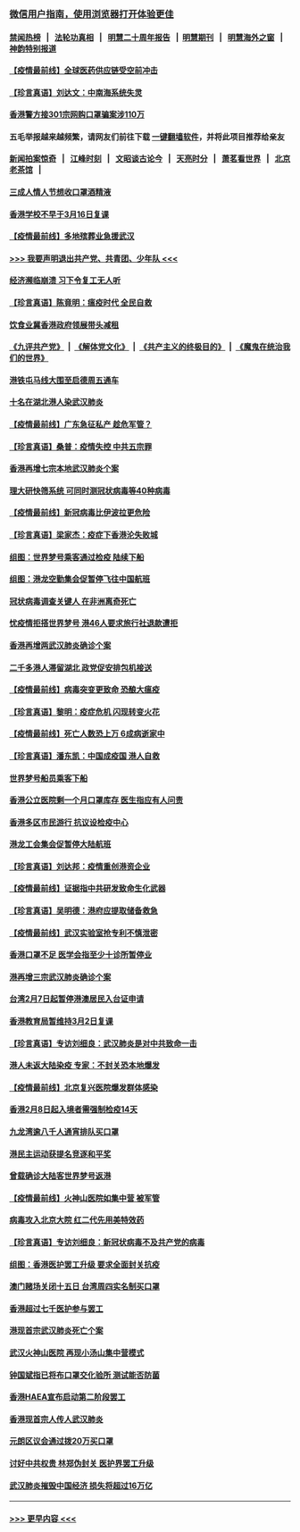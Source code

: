 ### [微信用户指南，使用浏览器打开体验更佳](https://github.com/gfw-breaker/banned-news1/blob/master/indexes/wechat-guide.md?t=0)
#### [禁闻热榜](热点新闻.md?t=0)  &nbsp;&nbsp;|&nbsp;&nbsp; [法轮功真相](https://github.com/gfw-breaker/truth/blob/master/README.md?t=0) &nbsp;&nbsp;|&nbsp;&nbsp; [明慧二十周年报告](https://github.com/gfw-breaker/mh-reports/blob/master/README.md?t=0) &nbsp;&nbsp;|&nbsp;&nbsp;[明慧期刊](https://github.com/gfw-breaker/mh-qikan) &nbsp;&nbsp;|&nbsp;&nbsp; [明慧海外之窗](https://github.com/gfw-breaker/mh-news/blob/master/README.md?t=0) &nbsp;&nbsp;|&nbsp;&nbsp; [神韵特别报道](https://github.com/gfw-breaker/mh-news/blob/master/shenyun.md?t=0)
#### [【疫情最前线】全球医药供应链受空前冲击](../pages/nsc415/n11869614.md?t=02151233) 
#### [【珍言真语】刘达文：中南海系统失灵](../pages/nsc415/n11869465.md?t=02151233) 
#### [香港警方接301宗网购口罩骗案涉110万](../pages/nsc415/n11867572.md?t=02151233) 
#### 五毛举报越来越频繁，请网友们前往下载 [一键翻墙软件](https://github.com/gfw-breaker/ssr-accounts)，并将此项目推荐给亲友
#### [新闻拍案惊奇](https://github.com/gfw-breaker/banned-news1/blob/master/pages/link4.md) &nbsp;&nbsp;|&nbsp;&nbsp; [江峰时刻](https://github.com/gfw-breaker/banned-news1/blob/master/pages/link4.md) &nbsp;&nbsp;|&nbsp;&nbsp; [文昭谈古论今](https://github.com/gfw-breaker/banned-news1/blob/master/pages/link4.md) &nbsp;&nbsp;|&nbsp;&nbsp; [天亮时分](https://github.com/gfw-breaker/banned-news1/blob/master/pages/link4.md) &nbsp;&nbsp;|&nbsp;&nbsp; [萧茗看世界](https://github.com/gfw-breaker/banned-news1/blob/master/pages/link4.md) &nbsp;&nbsp;|&nbsp;&nbsp; [北京老茶馆](https://github.com/gfw-breaker/banned-news1/blob/master/pages/link4.md) &nbsp;&nbsp;|&nbsp;&nbsp; 
#### [三成人情人节想收口罩酒精液](../pages/nsc415/n11867523.md?t=02151233) 
#### [香港学校不早于3月16日复课](../pages/nsc415/n11867498.md?t=02151233) 
#### [【疫情最前线】多地殡葬业急援武汉](../pages/nsc415/n11866914.md?t=02151233) 
#### [>>> 我要声明退出共产党、共青团、少年队 <<<](https://github.com/begood0513/goodnews/blob/master/quit/letter.md) 
#### [经济濒临崩溃 习下令复工无人听](../pages/nsc415/n11867269.md?t=02151233) 
#### [【珍言真语】陈竟明：瘟疫时代 全民自救](../pages/nsc415/n11866765.md?t=02151233) 
#### [饮食业冀香港政府领展带头减租](../pages/nsc415/n11864876.md?t=02151233) 
#### [《九评共产党》](https://github.com/begood0513/9ping.md/blob/master/README.md) &nbsp;|&nbsp; [《解体党文化》](../../../../jtdwh.md/blob/master/README.md)  &nbsp;|&nbsp; [《共产主义的终极目的》](../../../../gczydzjmd.md/blob/master/README.md) &nbsp;|&nbsp; [《魔鬼在统治我们的世界》](../../../../mgztzwmdsj.md/blob/master/README.md) 
#### [港铁屯马线大围至启德周五通车](../pages/nsc415/n11864842.md?t=02151233) 
#### [十名在湖北港人染武汉肺炎](../pages/nsc415/n11864807.md?t=02151233) 
#### [【疫情最前线】广东急征私产 趁危军管？](../pages/nsc415/n11864205.md?t=02151233) 
#### [【珍言真语】桑普：疫情失控 中共五宗罪](../pages/nsc415/n11864157.md?t=02151233) 
#### [香港再增七宗本地武汉肺炎个案](../pages/nsc415/n11862405.md?t=02151233) 
#### [理大研快筛系统 可同时测冠状病毒等40种病毒](../pages/nsc415/n11862376.md?t=02151233) 
#### [【疫情最前线】新冠病毒比伊波拉更危险](../pages/nsc415/n11862199.md?t=02151233) 
#### [【珍言真语】梁家杰：疫症下香港沦失败城](../pages/nsc415/n11861588.md?t=02151233) 
#### [组图：世界梦号乘客通过检疫 陆续下船](../pages/nsc415/n11858302.md?t=02151233) 
#### [组图：港龙空勤集会促暂停飞往中国航班](../pages/nsc415/n11858190.md?t=02151233) 
#### [冠状病毒调查关键人 在非洲离奇死亡](../pages/nsc415/n11859798.md?t=02151233) 
#### [忧疫情拒搭世界梦号 港46人要求旅行社退款遭拒](../pages/nsc415/n11859849.md?t=02151233) 
#### [香港再增两武汉肺炎确诊个案](../pages/nsc415/n11859833.md?t=02151233) 
#### [二千多港人滞留湖北 政党促安排包机接送](../pages/nsc415/n11859831.md?t=02151233) 
#### [【疫情最前线】病毒突变更致命 恐酿大瘟疫](../pages/nsc415/n11859604.md?t=02151233) 
#### [【珍言真语】黎明：疫症危机 闪现转变火花](../pages/nsc415/n11859199.md?t=02151233) 
#### [【疫情最前线】死亡人数恐上万 6成病逝家中](../pages/nsc415/n11856687.md?t=02151233) 
#### [【珍言真语】潘东凯：中国成疫国 港人自救](../pages/nsc415/n11856962.md?t=02151233) 
#### [世界梦号船员乘客下船](../pages/nsc415/n11856883.md?t=02151233) 
#### [香港公立医院剩一个月口罩库存 医生指应有人问责](../pages/nsc415/n11856875.md?t=02151233) 
#### [香港多区市民游行 抗议设检疫中心](../pages/nsc415/n11856866.md?t=02151233) 
#### [港龙工会集会促暂停大陆航班](../pages/nsc415/n11856840.md?t=02151233) 
#### [【珍言真语】刘达邦：疫情重创港资企业](../pages/nsc415/n11854274.md?t=02151233) 
#### [【疫情最前线】证据指中共研发致命生化武器](../pages/nsc415/n11853087.md?t=02151233) 
#### [【珍言真语】吴明德：港府应提取储备救急](../pages/nsc415/n11852734.md?t=02151233) 
#### [【疫情最前线】武汉实验室抢专利不慎泄密](../pages/nsc415/n11850310.md?t=02151233) 
#### [香港口罩不足 医学会指至少十诊所暂停业](../pages/nsc415/n11850301.md?t=02151233) 
#### [港再增三宗武汉肺炎确诊个案](../pages/nsc415/n11850328.md?t=02151233) 
#### [台湾2月7日起暂停港澳居民入台证申请](../pages/nsc415/n11850304.md?t=02151233) 
#### [香港教育局暂维持3月2日复课](../pages/nsc415/n11850260.md?t=02151233) 
#### [【珍言真语】专访刘细良：武汉肺炎是对中共致命一击](../pages/nsc415/n11849934.md?t=02151233) 
#### [港人未返大陆染疫 专家：不封关恐本地爆发](../pages/nsc415/n11848021.md?t=02151233) 
#### [【疫情最前线】北京复兴医院爆发群体感染](../pages/nsc415/n11847626.md?t=02151233) 
#### [香港2月8日起入境者需强制检疫14天](../pages/nsc415/n11847658.md?t=02151233) 
#### [九龙湾逾八千人通宵排队买口罩](../pages/nsc415/n11847647.md?t=02151233) 
#### [港民主运动获提名竞逐和平奖](../pages/nsc415/n11847633.md?t=02151233) 
#### [曾载确诊大陆客世界梦号返港](../pages/nsc415/n11847608.md?t=02151233) 
#### [【疫情最前线】火神山医院如集中营 被军管](../pages/nsc415/n11847524.md?t=02151233) 
#### [病毒攻入北京大院 红二代先用美特效药](../pages/nsc415/n11847427.md?t=02151233) 
#### [【珍言真语】专访刘细良：新冠状病毒不及共产党的病毒](../pages/nsc415/n11847164.md?t=02151233) 
#### [组图：香港医护罢工升级 要求全面封关抗疫](../pages/nsc415/n11844107.md?t=02151233) 
#### [澳门赌场关闭十五日 台湾周四实名制买口罩](../pages/nsc415/n11845083.md?t=02151233) 
#### [香港超过七千医护参与罢工](../pages/nsc415/n11845051.md?t=02151233) 
#### [港现首宗武汉肺炎死亡个案](../pages/nsc415/n11844998.md?t=02151233) 
#### [武汉火神山医院 再现小汤山集中营模式](../pages/nsc415/n11844763.md?t=02151233) 
#### [钟国斌指已将布口罩交化验所 测试能否防菌](../pages/nsc415/n11842783.md?t=02151233) 
#### [香港HAEA宣布启动第二阶段罢工](../pages/nsc415/n11842723.md?t=02151233) 
#### [香港现首宗人传人武汉肺炎](../pages/nsc415/n11842766.md?t=02151233) 
#### [元朗区议会通过拨20万买口罩](../pages/nsc415/n11842754.md?t=02151233) 
#### [讨好中共权贵 林郑伪封关 医护界罢工升级](../pages/nsc415/n11842359.md?t=02151233) 
#### [武汉肺炎摧毁中国经济 损失将超过16万亿](../pages/nsc415/n11839723.md?t=02151233) 

----
#### [ >>> 更早内容 <<< ](../indexes/nsc415-earlier.md)
